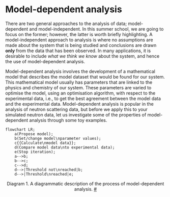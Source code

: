 # Model-dependent analysis

There are two general approaches to the analysis of data; model-dependent and model-independent. 
In this summer school, we are going to focus on the former; however, the latter is worth briefly highlighting. 
A model-independent approach to analysis is where no assumptions are made about the system that is being studied and conclusions are drawn **only** from the data that has been observed. 
In many applications, it is desirable to include *what we think we know* about the system, and hence the use of model-dependent analysis. 

Model-dependent analysis involves the development of a mathematical model that describes the model dataset that would be found for our system. 
This mathematical model usually has parameters that are linked to the physics and chemistry of our system. 
These parameters are varied to optimise the model, using an optimisation algorithm, with respect to the experimental data, i.e., to get the best agreement between the model data and the experimental data.
Model-dependent analysis is popular in the analysis of neutron scattering data, but before we apply this to your simulated neutron data, let us investigate some of the properties of model-dependent analysis through some toy examples. 

```{mermaid}
flowchart LR;
    a(Propose model);
    b(Set/change model\nparameter values);
    c{{Calculate\nmodel data}};
    d(Compare model data\nto experimental data);
    e(Stop iteration);
    a-->b;
    b-->c;
    c-->d;
    d-->|Threshold not\nreached|b;
    d-->|Threshold\nreached|e;
```
<figcaption align="center" id="mda">
    <p>
        <span class="caption-number">Diagram 1. </span>
        <span class="caption-text">
            A diagrammatic description of the process of model-dependent analysis.
        </span>
        <a class="headerlink" href="#mda" title="Permalink to this diagram">#</a>
    </p>
</figcaption>